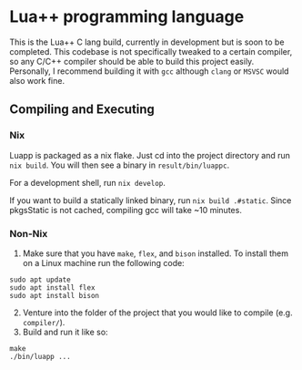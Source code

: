 # Lua++ programming language

This is the Lua++ C lang build, currently in development but is soon to be completed. This codebase is not specifically tweaked to a certain compiler, so any C/C++ compiler should be able to build this project easily. Personally, I recommend building it with `gcc` although `clang` or `MSVSC` would also work fine.

## Compiling and Executing

### Nix

Luapp is packaged as a nix flake. Just cd into the project directory and run
`nix build`. You will then see a binary in `result/bin/luappc`.

For a development shell, run `nix develop`.

If you want to build a statically linked binary, run `nix build .#static`. Since
pkgsStatic is not cached, compiling gcc will take ~10 minutes.

### Non-Nix

1. Make sure that you have `make`, `flex`, and `bison` installed. To install them on a Linux machine run the following code:

```
sudo apt update
sudo apt install flex
sudo apt install bison
```

2. Venture into the folder of the project that you would like to compile (e.g. `compiler/`).
3. Build and run it like so:

```
make
./bin/luapp ...
```
